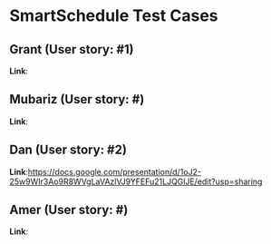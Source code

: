 # SmartSchedule Test Cases 

## Grant (User story: #1)

**Link**: 

## Mubariz (User story: #)

**Link**: 

## Dan (User story: #2)

**Link**:https://docs.google.com/presentation/d/1oJ2-25w9WIr3Ao9R8WVgLaVAzlVJ9YFEFu21LJQGlJE/edit?usp=sharing 

## Amer (User story: #)

**Link**: 

